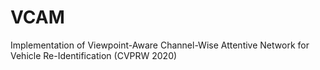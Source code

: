 # VCAM
Implementation of Viewpoint-Aware Channel-Wise Attentive Network for Vehicle Re-Identification (CVPRW 2020)
